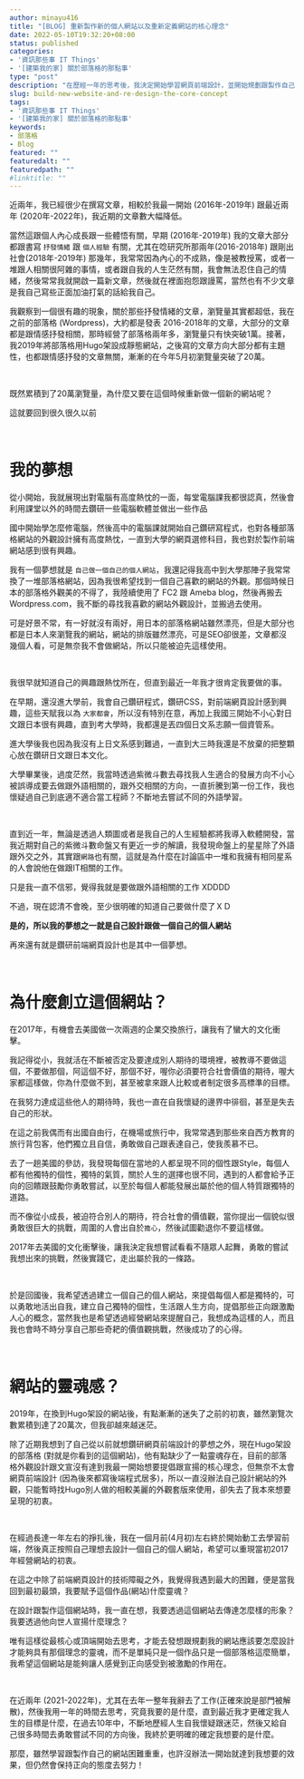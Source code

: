 ```yaml
---
author: minayu416
title: "[BLOG] 重新製作新的個人網站以及重新定義網站的核心理念"
date: 2022-05-10T19:32:20+08:00
status: published
categories:
- '資訊那些事 IT Things'
- '[建築我的家] 關於部落格的那點事'
type: "post"
description: "在歷經一年的思考後，我決定開始學習網頁前端設計，並開始規劃跟製作自己的個人網站。分享一些自己的近期感想跟個人經驗，還有為什麼會想經營網站的初衷。"
slug: build-new-website-and-re-design-the-core-concept
tags:
- '資訊那些事 IT Things'
- '[建築我的家] 關於部落格的那點事'
keywords:
- 部落格
- Blog
featured: ""
featuredalt: ""
featuredpath: ""
#linktitle: ""
---
```


近兩年，我已經很少在撰寫文章，相較於我最一開始 (2016年-2019年) 跟最近兩年 (2020年-2022年)，我近期的文章數大幅降低。 

<!--more-->

當然這跟個人內心成長跟一些體悟有關，早期 (2016年-2019年) 我的文章大部分都跟書寫 `抒發情緒` 跟 `個人經驗` 有關，尤其在唸研究所那兩年(2016-2018年) 跟剛出社會(2018年-2019年) 那幾年，我常常因為內心的不成熟，像是被教授罵，或者一堆跟人相關很阿雜的事情，或者跟自我的人生茫然有關，我會無法忍住自己的情緒，然後常常我就開啟一篇新文章，然後就在裡面抱怨跟謾罵，當然也有不少文章是我自己寫些正面加油打氣的話給我自己。

我觀察到一個很有趣的現象，關於那些抒發情緒的文章，瀏覽量其實都超低，我在之前的部落格 (Wordpress)，大約都是發表 2016-2018年的文章，大部分的文章都是跟情感抒發相關，那時經營了部落格兩年多，瀏覽量只有快突破1萬。接著，我2019年將部落格用Hugo架設成靜態網站，之後寫的文章方向大部分都有主題性，也都跟情感抒發的文章無關，漸漸的在今年5月初瀏覽量突破了20萬。

<br>

既然累積到了20萬瀏覽量，為什麼又要在這個時候重新做一個新的網站呢？

這就要回到很久很久以前

<br>

# 我的夢想

從小開始，我就展現出對電腦有高度熱忱的一面，每堂電腦課我都很認真，然後會利用課堂以外的時間去鑽研一些電腦軟體並做出一些作品

國中開始學怎麼修電腦，然後高中的電腦課就開始自己鑽研寫程式，也對各種部落格網站的外觀設計擁有高度熱忱，一直到大學的網頁選修科目，我也對於製作前端網站感到很有興趣。

我有一個夢想就是 `自己做一個自己的個人網站`，我還記得我高中到大學那陣子我常常換了一堆部落格網站，因為我很希望找到一個自己喜歡的網站的外觀。那個時候日本的部落格外觀美的不得了，我陸續使用了 FC2 跟 Ameba blog，然後再搬去Wordpress.com，我不斷的尋找我喜歡的網站外觀設計，並搬過去使用。

可是好景不常，有一好就沒有兩好，用日本的部落格網站雖然漂亮，但是大部分也都是日本人來瀏覽我的網站，網站的排版雖然漂亮，可是SEO卻很差，文章都沒幾個人看，可是無奈我不會做網站，所以只能被迫先這樣使用。

<br>

我很早就知道自己的興趣跟熱忱所在，但直到最近一年我才很肯定我要做的事。

在早期，還沒進大學前，我會自己鑽研程式，鑽研CSS，對前端網頁設計感到興趣，這些天賦我以為 `大家都會`，所以沒有特別在意，再加上我國三開始不小心對日文跟日本很有興趣，直到考大學時，我都還是丟四個日文系志願一個資管系。

進大學後我也因為我沒有上日文系感到難過，一直到大三時我還是不放棄的把整顆心放在鑽研日文跟日本文化。

大學畢業後，過度茫然，我當時透過紫微斗數去尋找我人生適合的發展方向不小心被誤導成要去做跟外語相關的，跟外交相關的方向，一直折騰到第一份工作，我也懷疑過自己到底適不適合當工程師？不斷地去嘗試不同的外語學習。

<br>

直到近一年，無論是透過人類圖或者是我自己的人生經驗都將我導入軟體開發，當我近期對自己的紫微斗數命盤又有更近一步的解讀，我發現命盤上的星星除了外語跟外交之外，其實跟`網路`也有關，這就是為什麼在討論區中一堆和我擁有相同星系的人會說他在做跟IT相關的工作。

只是我一直不信邪，覺得我就是要做跟外語相關的工作 XDDDD

不過，現在認清不會晚，至少很明確的知道自己要做什麼了ＸＤ

**是的，所以我的夢想之一就是自己設計跟做一個自己的個人網站**

再來還有就是鑽研前端網頁設計也是其中一個夢想。

<br>

# 為什麼創立這個網站？

在2017年，有機會去美國做一次兩週的企業交換旅行，讓我有了蠻大的文化衝擊。

我記得從小，我就活在不斷被否定及要達成別人期待的環境裡，被教導不要做這個，不要做那個，阿這個不好，那個不好，喔你必須要符合社會價值的期待，喔大家都這樣做，你為什麼做不到，甚至被拿來跟人比較或者制定很多高標準的目標。

在我努力達成這些他人的期待時，我也一直在自我懷疑的邊界中徘徊，甚至是失去自己的形狀。

在這之前我偶而有出國自由行，在機場或旅行中，我常常遇到那些來自西方教育的旅行背包客，他們獨立且自信，勇敢做自己跟表達自己，使我羨慕不已。

去了一趟美國的參訪，我發現每個在當地的人都呈現不同的個性跟Style，每個人都有他獨特的個性，獨特的氣質，關於人生的選擇也很不同，遇到的人都會給予正向的回饋跟鼓勵你勇敢嘗試，以至於每個人都能發展出屬於他的個人特質跟獨特的道路。

而不像從小成長，被迫符合別人的期待，符合社會的價值觀，當你提出一個貌似很勇敢很巨大的挑戰，周圍的人會出自於`擔心`，然後試圖勸退你不要這樣做。

2017年去美國的文化衝擊後，讓我決定我想嘗試看看不隨眾人起舞，勇敢的嘗試我想出來的挑戰，然後實踐它，走出屬於我的一條路。


<br>

於是回國後，我希望透過建立一個自己的個人網站，來提倡每個人都是獨特的，可以勇敢地活出自我，建立自己獨特的個性，生活跟人生方向，提倡那些正向跟激勵人心的概念，當然我也是希望透過經營網站來提醒自己，我想成為這樣的人，而且我也會時不時分享自己那些奇耙的價值觀挑戰，然後成功了的心得。

<br>

# 網站的靈魂感？

2019年，在換到Hugo架設的網站後，有點漸漸的迷失了之前的初衷，雖然瀏覽次數累積到達了20萬次，但我卻越來越迷茫。

除了近期我想到了自己從以前就想鑽研網頁前端設計的夢想之外，現在Hugo架設的部落格 (對就是你看到的這個網站)，他有點缺少了一點靈魂存在，目前的部落格外觀設計跟文宣沒有達到我最一開始想要提倡跟宣揚的核心理念，但無奈不太會網頁前端設計 (因為後來都寫後端程式居多)，所以一直沒辦法自己設計網站的外觀，只能暫時找Hugo別人做的相較美麗的外觀套版來使用，卻失去了我本來想要呈現的初衷。

<br>

在經過長達一年左右的掙扎後，我在一個月前(4月初)左右終於開始動工去學習前端，然後真正按照自己理想去設計一個自己的個人網站，希望可以重現當初2017年經營網站的初衷。

在這之中除了前端網頁設計的技術障礙之外，我覺得我遇到最大的困難，便是當我回到最初最頭，我要賦予這個作品(網站)什麼靈魂？

在設計跟製作這個網站時，我一直在想，我要透過這個網站去傳達怎麼樣的形象？我要透過他向世人宣揚什麼理念？

唯有這樣從最核心或頂端開始去思考，才能去發想跟規劃我的網站應該要怎麼設計才能夠具有那個理念的靈魂，而不是單純只是一個作品只是一個部落格這麼簡單，我希望這個網站是能夠讓人感覺到正向感受到被激勵的作用在。

<br>

在近兩年 (2021-2022年)，尤其在去年一整年我辭去了工作(正確來說是部門被解散)，然後我用一年的時間去思考，究竟我要的是什麼，直到最近我才更確定我人生的目標是什麼，在過去10年中，不斷地歷經人生自我懷疑跟迷茫，然後又給自己很多時間去勇敢嘗試不同的方向後，我終於更明確的確定我想要的是什麼。

那麼，雖然學習跟製作自己的網站困難重重，也許沒辦法一開始就達到我想要的效果，但仍然會保持正向的態度去努力！
